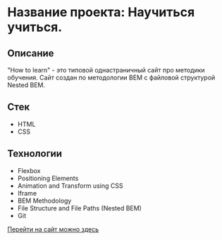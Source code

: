 # Название проекта: Научиться учиться.   

## Описание
"How to learn" - это типовой однастраничный сайт про методики обучения. Сайт создан по методологии BEM с файловой структурой Nested BEM.  

## Стек  
* HTML  
* CSS  

## Технологии  
* Flexbox
* Positioning Elements
* Animation and Transform using CSS
* Iframe
* BEM Methodology
* File Structure and File Paths (Nested BEM)
* Git


[Перейти на сайт можно здесь](https://ludmilavp.github.io/how-to-learn/index.html) 
